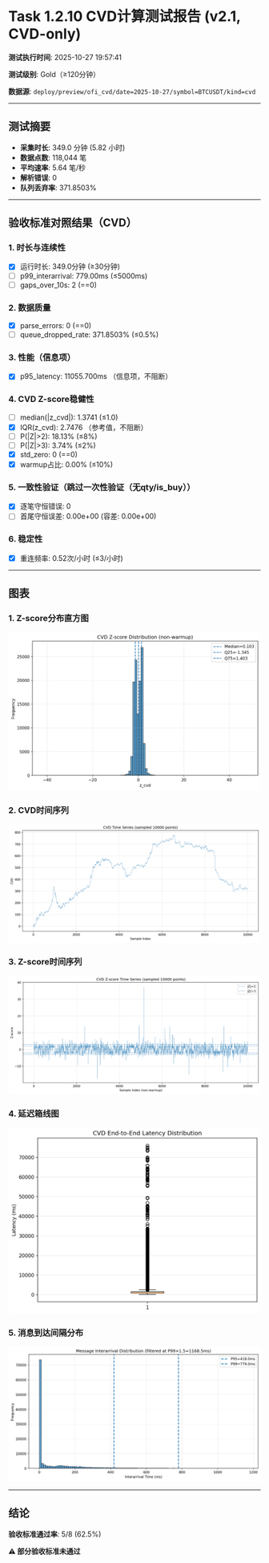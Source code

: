 # Task 1.2.10 CVD计算测试报告 (v2.1, CVD-only)

**测试执行时间**: 2025-10-27 19:57:41

**测试级别**: Gold（≥120分钟）

**数据源**: `deploy/preview/ofi_cvd/date=2025-10-27/symbol=BTCUSDT/kind=cvd`

---

## 测试摘要

- **采集时长**: 349.0 分钟 (5.82 小时)
- **数据点数**: 118,044 笔
- **平均速率**: 5.64 笔/秒
- **解析错误**: 0
- **队列丢弃率**: 371.8503%

---

## 验收标准对照结果（CVD）

### 1. 时长与连续性
- [x] 运行时长: 349.0分钟 (≥30分钟)
- [ ] p99_interarrival: 779.00ms (≤5000ms)
- [ ] gaps_over_10s: 2 (==0)

### 2. 数据质量
- [x] parse_errors: 0 (==0)
- [ ] queue_dropped_rate: 371.8503% (≤0.5%)

### 3. 性能（信息项）
- [x] p95_latency: 11055.700ms （信息项，不阻断）

### 4. CVD Z-score稳健性
- [ ] median(|z_cvd|): 1.3741 (≤1.0)
- [x] IQR(z_cvd): 2.7476 （参考值，不阻断）
- [ ] P(|Z|>2): 18.13% (≤8%)
- [ ] P(|Z|>3): 3.74% (≤2%)
- [x] std_zero: 0 (==0)
- [x] warmup占比: 0.00% (≤10%)

### 5. 一致性验证（跳过一次性验证（无qty/is_buy））
- [x] 逐笔守恒错误: 0
- [ ] 首尾守恒误差: 0.00e+00 (容差: 0.00e+00)

### 6. 稳定性
- [x] 重连频率: 0.52次/小时 (≤3/小时)

---

## 图表

### 1. Z-score分布直方图
![Z-score直方图](../../figs_v270/BTCUSDT/cvd_hist_z.png)

### 2. CVD时间序列
![CVD时间序列](../../figs_v270/BTCUSDT/cvd_timeseries.png)

### 3. Z-score时间序列
![Z-score时间序列](../../figs_v270/BTCUSDT/cvd_z_timeseries.png)

### 4. 延迟箱线图
![延迟箱线图](../../figs_v270/BTCUSDT/cvd_latency_box.png)

### 5. 消息到达间隔分布
![Interarrival分布](../../figs_v270/BTCUSDT/cvd_interarrival_hist.png)

---

## 结论

**验收标准通过率**: 5/8 (62.5%)

**⚠️ 部分验收标准未通过**
